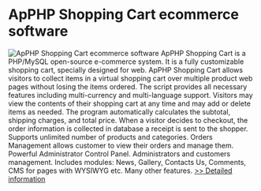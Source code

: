 # ApPHP Shopping Cart ecommerce software
![ApPHP Shopping Cart ecommerce software](https://mycommerce.akamaized.net/api/pimages/P300382982/BIG/300382982.PNG)
ApPHP Shopping Cart is a PHP/MySQL open-source e-commerce system. It is a fully customizable shopping cart, specially designed for web. ApPHP Shopping Cart allows visitors to collect items in a virtual shopping cart over multiple product web pages without losing the items ordered. The script provides all necessary features including multi-currency and multi-language support. Visitors may view the contents of their shopping cart at any time and may add or delete items as needed. The program automatically calculates the subtotal, shipping charges, and total price. When a visitor decides to checkout, the order information is collected in database a receipt is sent to the shopper. Supports unlimited number of products and categories. Orders Management allows customer to view their orders and manage them. Powerful Administrator Control Panel. Administrators and customers management. Includes modules: News, Gallery, Contacts Us, Comments, CMS for pages with WYSIWYG etc. Many other features.
[>> Detailed information](https://secure.shareit.com/shareit/product.html?productid=300382982&affiliateid=200057808)